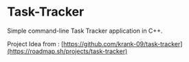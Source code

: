 # Task-Tracker
Simple command-line Task Tracker application in C++.

Project Idea from : [https://github.com/krank-09/task-tracker](https://roadmap.sh/projects/task-tracker)
